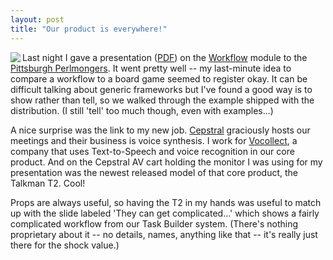 ```yaml
---
layout: post
title: "Our product is everywhere!"
---
```




<a href='http://www.cwinters.com/images/Talkman-2-large.jpg'><img src='http://www.cwinters.com/images/Talkman-2-small.jpg' align='left' border='0'/></a>
Last night I gave a presentation (<a href="http://www.cwinters.com/pdf/workflow_pgh_pm.pdf">PDF</a>) on the <a href="http://search.cpan.org/dist/Workflow/">Workflow</a> module to the <a href="http://pgh.pm.org/">Pittsburgh Perlmongers</a>. It went pretty well -- my last-minute idea to compare a workflow to a board game seemed to register okay. It can be difficult talking about generic frameworks but I've found a good way is to show rather than tell, so we walked through the example shipped with the distribution. (I still 'tell' too much though, even with examples...)

<p>A nice surprise was the link to my new job. <a href="http://www.cepstral.com/">Cepstral</a> graciously hosts our meetings and their business is voice synthesis. I work for <a href="http://www.vocollect.com/">Vocollect</a>, a company that uses Text-to-Speech and voice recognition in our core product. And on the Cepstral AV cart holding the monitor I was using for my presentation was the newest released model of that core product, the Talkman T2. Cool! 

<p>Props are always useful, so having the T2 in my hands was useful to match up with the slide labeled 'They can get complicated...' which shows a fairly complicated workflow from our Task Builder system. (There's nothing proprietary about it -- no details, names, anything like that -- it's really just there for the shock value.)</p>


